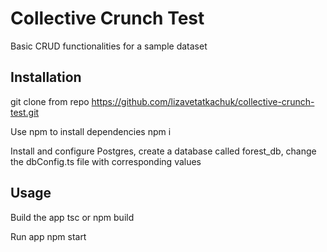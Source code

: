 # Collective Crunch Test

Basic CRUD functionalities for a sample dataset

## Installation

git clone from repo https://github.com/lizavetatkachuk/collective-crunch-test.git

Use npm to install dependencies
npm i

Install and configure Postgres, create a database called forest_db, change the dbConfig.ts file with corresponding values

## Usage

Build the app
tsc or npm build

Run app
npm start

